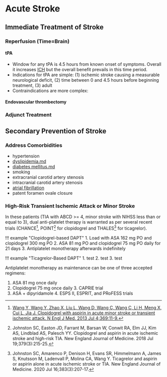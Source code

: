 # Acute Stroke
## Immediate Treatment of Stroke
### Reperfusion (Time=Brain)
#### tPA

- Window for any tPA is 4.5 hours from known onset of symptoms. Overall it increases [ICH](../Critical%20Care/Neuro%20Critical%20Care/Intracranial%20Hemorrhage.md) but the overall benefit prevails in this time period.
- Indications for tPA are simple: (1) ischemic stroke causing a measurable neurological deficit, (2) time between 0 and 4.5 hours before beginning treatment, (3) adult
- Contraindications are more complex:

#### Endovascular thrombectomy

### Adjunct Treatment

## Secondary Prevention of Stroke
### Address Comorbidities

- hypertension
- [dyslipidemia.md](dyslipidemia.md)
- [diabetes mellitus.md](diabetes%20mellitus.md)
- smoking
- extracranial carotid artery stenosis
- intracranial carotid artery stenosis
- [atrial fibrillation](atrial%20fibrillation)
- patent foramen ovale closure

###  High-Risk Transient Ischemic Attack or Minor Stroke

In these patients (TIA with ABCD >= 4, minor stroke with NIHSS less than or equal to 3), dual anti-platelet therapy is warranted as per several recent trials (CHANCE[^1], POINT[^2] for clopidogrel and THALES[^3] for ticagrelor).

[^1]: [Wang Y, Wang Y, Zhao X, Liu L, Wang D, Wang C, Wang C, Li H, Meng X, Cui L, Jia J. Clopidogrel with aspirin in acute minor stroke or transient ischemic attack. N Engl J Med. 2013 Jul 4;369:11-9.](https://www.nejm.org/doi/full/10.1056/NEJMoa1215340)
[^2]: Johnston SC, Easton JD, Farrant M, Barsan W, Conwit RA, Elm JJ, Kim AS, Lindblad AS, Palesch YY. Clopidogrel and aspirin in acute ischemic stroke and high-risk TIA. New England Journal of Medicine. 2018 Jul 19;379(3):215-25.
[^3]: Johnston SC, Amarenco P, Denison H, Evans SR, Himmelmann A, James S, Knutsson M, Ladenvall P, Molina CA, Wang Y. Ticagrelor and aspirin or aspirin alone in acute ischemic stroke or TIA. New England Journal of Medicine. 2020 Jul 16;383(3):207-17.

!!! example "Clopidogrel-based DAPT"
    1. Load with ASA 162 mg PO and clopidogrel 300 mg PO
    2. ASA 81 mg PO and clopidogrel 75 mg PO daily for 21 days
    3. Antiplatelet monotherapy afterwards indefinitely
    
!!! example "Ticagrelor-Based DAPT"
    1. test
    2. test
    3. test

Antiplatelet monotherapy as maintenance can be one of three accepted regimens:

1. ASA 81 mg once daily
2. Clopidogrel 75 mg once daily
    3. CAPRIE trial
3. ASA + dipyridamole
    4. ESPS II, ESPRIT, and PRoFESS trials